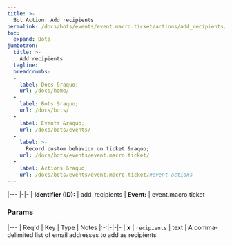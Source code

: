```yaml
---
title: >-
  Bot Action: Add recipients
permalink: /docs/bots/events/event.macro.ticket/actions/add_recipients/
toc:
  expand: Bots
jumbotron:
  title: >-
    Add recipients
  tagline: 
  breadcrumbs:
  -
    label: Docs &raquo;
    url: /docs/home/
  -
    label: Bots &raquo;
    url: /docs/bots/
  -
    label: Events &raquo;
    url: /docs/bots/events/
  -
    label: >-
      Record custom behavior on ticket &raquo;
    url: /docs/bots/events/event.macro.ticket/
  -
    label: Actions &raquo;
    url: /docs/bots/events/event.macro.ticket/#event-actions
---
```


|---
|-|-
| **Identifier (ID):** | add_recipients
| **Event:** | event.macro.ticket

### Params

|---
| Req'd | Key | Type | Notes
|:-:|-|-|-
| **x** | `recipients` | text | A comma-delimited list of email addresses to add as recipients
